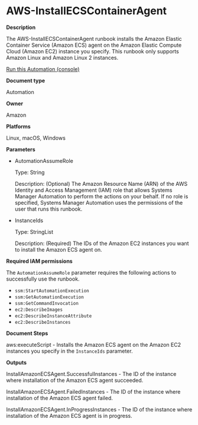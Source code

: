 # AWS\-InstallECSContainerAgent<a name="automation-aws-install-ecs-agent"></a>

**Description**

The AWS\-InstallECSContainerAgent runbook installs the Amazon Elastic Container Service \(Amazon ECS\) agent on the Amazon Elastic Compute Cloud \(Amazon EC2\) instance you specify\. This runbook only supports Amazon Linux and Amazon Linux 2 instances\.

[Run this Automation \(console\)](https://console.aws.amazon.com/systems-manager/automation/execute/AWS-InstallECSContainerAgent)

**Document type**

Automation

**Owner**

Amazon

**Platforms**

Linux, macOS, Windows

**Parameters**
+ AutomationAssumeRole

  Type: String

  Description: \(Optional\) The Amazon Resource Name \(ARN\) of the AWS Identity and Access Management \(IAM\) role that allows Systems Manager Automation to perform the actions on your behalf\. If no role is specified, Systems Manager Automation uses the permissions of the user that runs this runbook\.
+ InstanceIds

  Type: StringList

  Description: \(Required\) The IDs of the Amazon EC2 instances you want to install the Amazon ECS agent on\.

**Required IAM permissions**

The `AutomationAssumeRole` parameter requires the following actions to successfully use the runbook\.
+ `ssm:StartAutomationExecution`
+ `ssm:GetAutomationExecution`
+ `ssm:GetCommandInvocation`
+ `ec2:DescribeImages`
+ `ec2:DescribeInstanceAttribute`
+ `ec2:DescribeInstances`

**Document Steps**

aws:executeScript \- Installs the Amazon ECS agent on the Amazon EC2 instances you specify in the `InstanceIds` parameter\.

**Outputs**

InstallAmazonECSAgent\.SuccessfulInstances \- The ID of the instance where installation of the Amazon ECS agent succeeded\.

InstallAmazonECSAgent\.FailedInstances \- The ID of the instance where installation of the Amazon ECS agent failed\.

InstallAmazonECSAgent\.InProgressInstances \- The ID of the instance where installation of the Amazon ECS agent is in progress\.